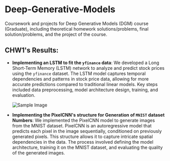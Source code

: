 # Deep-Generative-Models
Coursework and projects for Deep Generative Models (DGM) course (Graduate), including theoretical homework solutions/problems, final solution/problems, and the project of the course.

## CHW1's Results:
- **Implementing an LSTM to fit the `yfinance` data**:
  We developed a Long Short-Term Memory (LSTM) network to analyze and predict stock prices using the `yfinance` dataset. The LSTM model captures temporal dependencies and patterns in stock price data, allowing for more accurate predictions compared to traditional linear models. Key steps included data preprocessing, model architecture design, training, and evaluation.

  ![Sample Image](https://github.com/MohammadParsaTheFirst/Deep-generative-models-course/blob/main/CHW1/results/LSTM_Results1.png)
  
- **Implementing the PixelCNN's structure for Generation of `MNIST` dataset Numbers**:
  We implemented the PixelCNN model to generate images from the MNIST dataset. PixelCNN is an autoregressive model that predicts each pixel in the image sequentially, conditioned on previously generated pixels. This structure allows it to capture intricate spatial dependencies in the data. The process involved defining the model architecture, training it on the MNIST dataset, and evaluating the quality of the generated images.
